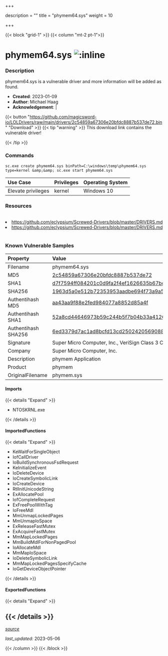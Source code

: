+++

description = ""
title = "phymem64.sys"
weight = 10

+++


{{< block "grid-1" >}}
{{< column "mt-2 pt-1">}}


# phymem64.sys ![:inline](/images/twitter_verified.png) 


### Description

phymem64.sys is a vulnerable driver and more information will be added as found.

- **Created**: 2023-01-09
- **Author**: Michael Haag
- **Acknowledgement**:  | [](https://twitter.com/)

{{< button "https://github.com/magicsword-io/LOLDrivers/raw/main/drivers/2c54859a67306e20bfdc8887b537de72.bin" "Download" >}}
{{< tip "warning" >}}
This download link contains the vulnerable driver!

{{< /tip >}}

### Commands

```
sc.exe create phymem64.sys binPath=C:\windows\temp\phymem64.sys type=kernel &amp;&amp; sc.exe start phymem64.sys
```

| Use Case | Privileges | Operating System | 
|:---- | ---- | ---- |
| Elevate privileges | kernel | Windows 10 |

### Resources
<br>
<li><a href=" https://github.com/eclypsium/Screwed-Drivers/blob/master/DRIVERS.md"> https://github.com/eclypsium/Screwed-Drivers/blob/master/DRIVERS.md</a></li>
<li><a href="https://github.com/eclypsium/Screwed-Drivers/blob/master/DRIVERS.md">https://github.com/eclypsium/Screwed-Drivers/blob/master/DRIVERS.md</a></li>
<br>

### Known Vulnerable Samples

| Property           | Value |
|:-------------------|:------|
| Filename           | phymem64.sys |
| MD5                | [2c54859a67306e20bfdc8887b537de72](https://www.virustotal.com/gui/file/2c54859a67306e20bfdc8887b537de72) |
| SHA1               | [d7f7594ff084201c0d9fa2f4ef1626635b67bce5](https://www.virustotal.com/gui/file/d7f7594ff084201c0d9fa2f4ef1626635b67bce5) |
| SHA256             | [1963d5a0e512b72353953aadbe694f73a9a576f0241a988378fa40bf574eda52](https://www.virustotal.com/gui/file/1963d5a0e512b72353953aadbe694f73a9a576f0241a988378fa40bf574eda52) |
| Authentihash MD5   | [aa43aa9f88e2fed984077a8852d85a4f](https://www.virustotal.com/gui/search/authentihash%253Aaa43aa9f88e2fed984077a8852d85a4f) |
| Authentihash SHA1  | [52a8cd44646973b59c244b5f7b04b33a412634a2](https://www.virustotal.com/gui/search/authentihash%253A52a8cd44646973b59c244b5f7b04b33a412634a2) |
| Authentihash SHA256| [6ed3379d7ac1ad8bcfd13cd2502420569088ee7f1e04522ada48481d9a545a08](https://www.virustotal.com/gui/search/authentihash%253A6ed3379d7ac1ad8bcfd13cd2502420569088ee7f1e04522ada48481d9a545a08) |
| Signature         | Super Micro Computer, Inc., VeriSign Class 3 Code Signing 2010 CA, VeriSign   |
| Company           | Super Micro Computer, Inc. |
| Description       | phymem Application |
| Product           | phymem |
| OriginalFilename  | phymem.sys |


#### Imports
{{< details "Expand" >}}
* NTOSKRNL.exe

{{< /details >}}
#### ImportedFunctions
{{< details "Expand" >}}
* KeWaitForSingleObject
* IofCallDriver
* IoBuildSynchronousFsdRequest
* KeInitializeEvent
* IoDeleteDevice
* IoCreateSymbolicLink
* IoCreateDevice
* RtlInitUnicodeString
* ExAllocatePool
* IofCompleteRequest
* ExFreePoolWithTag
* IoFreeMdl
* MmUnmapLockedPages
* MmUnmapIoSpace
* ExReleaseFastMutex
* ExAcquireFastMutex
* MmMapLockedPages
* MmBuildMdlForNonPagedPool
* IoAllocateMdl
* MmMapIoSpace
* IoDeleteSymbolicLink
* MmMapLockedPagesSpecifyCache
* IoGetDeviceObjectPointer

{{< /details >}}
#### ExportedFunctions
{{< details "Expand" >}}

{{< /details >}}
-----



[*source*](https://github.com/magicsword-io/LOLDrivers/tree/main/yaml/phymem64.yaml)

*last_updated:* 2023-05-06








{{< /column >}}
{{< /block >}}
